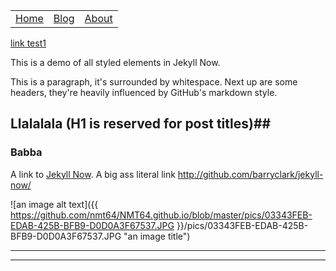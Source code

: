 
<table id="wrapheader">
	<tr>
		<td><a href="https://nmt64.github.io/">Home</a></td>
		<td><a href="./docs/2018-07-08.html">Blog</a></td>
		<td><a href="">About</a></td>
	</tr>
</table>


<a href="test1.md"> link test1</a>


This is a demo of all styled elements in Jekyll Now.

This is a paragraph, it's surrounded by whitespace. Next up are some headers, they're heavily influenced by GitHub's markdown style.

## Llalalala (H1 is reserved for post titles)##

### Babba




A link to [Jekyll Now](http://github.com/barryclark/jekyll-now/). A big ass literal link <http://github.com/barryclark/jekyll-now/>



![an image alt text]({{ https://github.com/nmt64/NMT64.github.io/blob/master/pics/03343FEB-EDAB-425B-BFB9-D0D0A3F67537.JPG }}/pics/03343FEB-EDAB-425B-BFB9-D0D0A3F67537.JPG "an image title")


----
****

